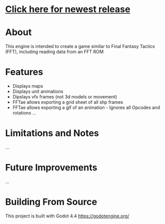 # [Click here for newest release](https://github.com/mrgudenheim/FFT-like-engine/releases)

# About
This engine is intended to create a game similar to Final Fantasy Tactics (FFT), including reading data from an FFT ROM

# Features
- Displays maps
- Displays unit animations
- Dipslays vfx frames (not 3d models or movement)
- FFTae allows exporting a grid sheet of all shp frames
- FFTae allows exporting a gif of an animation - Ignores all Opcodes and rotations
...

# Limitations and Notes
...

# Future Improvements
...

# Building From Source
This project is built with Godot 4.4
https://godotengine.org/
